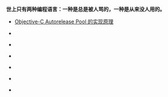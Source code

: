 **世上只有两种编程语言：一种是总是被人骂的，一种是从来没人用的。**

- [Objective-C Autorelease Pool 的实现原理](http://blog.leichunfeng.com/blog/2015/05/31/objective-c-autorelease-pool-implementation-principle/)
- []()

- []()
- []()
- []()
- []()
- []()
